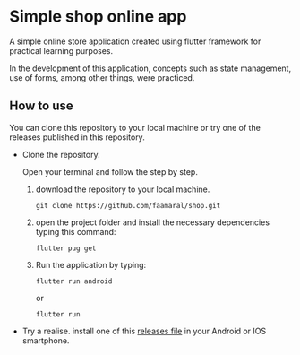 # Simple shop online app

A simple online store application created using flutter framework for practical learning purposes.

In the development of this application, concepts such as state management, use of forms, among other things, were practiced.

## How to use

You can clone this repository to your local machine or try one of the releases published in this repository.

- Clone the repository.

    Open your terminal and follow the step by step.

    1. download the repository to your local machine.

        ```{zsh}
        git clone https://github.com/faamaral/shop.git
        ```

    2. open the project folder and install the necessary dependencies typing this command:

        ```{zsh}
        flutter pug get
        ```

    3. Run the application by typing:

        ```{zsh}
        flutter run android
        ```

        or

        ```{zsh}
        flutter run
        ```

- Try a realise.
 install one of this [releases file](https://github.com/faamaral/shop/releases) in your Android or IOS smartphone.
